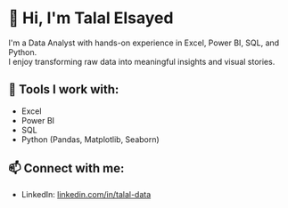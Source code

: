  # 👋 Hi, I'm Talal Elsayed

I'm a Data Analyst with hands-on experience in Excel, Power BI, SQL, and Python.  
I enjoy transforming raw data into meaningful insights and visual stories.

## 💼 Tools I work with:
- Excel
- Power BI
- SQL
- Python (Pandas, Matplotlib, Seaborn)

## 📫 Connect with me:
- LinkedIn: [linkedin.com/in/talal-data](https://www.linkedin.com/in/talal-data)
